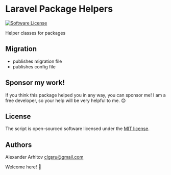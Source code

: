 Laravel Package Helpers
==============

[![Software License][ico-license]][link-license]

Helper classes for packages

## Migration
- publishes migration file
- publishes config file

## Sponsor my work!
If you think this package helped you in any way, you can sponsor me! I am a free developer, so your help will be very helpful to me. :blush:

## License

The script is open-sourced software licensed under the [MIT license][link-license].

## Authors
Alexander Arhitov [clgsru@gmail.com](mailto:clgsru@gmail.com)

Welcome here! :metal:

[ico-license]: https://img.shields.io/badge/license-MIT-brightgreen.svg
[link-license]: LICENSE